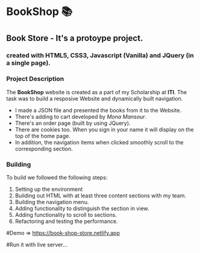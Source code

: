 # BookShop 📚

## Book Store - It's a protoype project.

### created with HTML5, CSS3, Javascript (Vanilla) and JQuery (in a single page).

### Project Description
The **BookShop** website is created as a part of my Scholarship at **ITI**.
The task was to build a resposive Website and dynamically built navigation. 
- I made a JSON file and presented the books from it to the Website.
- There's adding to cart developed by *Mona Mansour*.
- There's an order page (built by using JQuery).
- There are cookies too. When you sign in your name it will display on the top of the home page.
- In addition, the navigation items when clicked smoothly scroll to the corresponding section.

### Building
To build we followed the following steps: 

1. Setting up the environment
1. Building out HTML with at least three content sections with my team.
1. Building the navigation menu.
1. Adding functionality to distinguish the section in view.
1. Adding functionality to scroll to sections.
1. Refactoring and testing the performance.

#Demo => https://book-shop-store.netlify.app

#Run it with live server...
